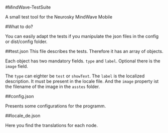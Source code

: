 #MindWave-TestSuite

A small test tool for the Neurosky MindWave Mobile

#What to do?

You can easily adapt the tests if you manipulate the json files in the config or dist/config folder.

##test.json
This file describes the tests. Therefore it has an array of objects.

Each object has two mandatory fields. `type` and `label`. Optional there is the `image` field.

The `type` can eighter be `test` or `showText`. The `label` is the localized description. It must be present in the locale file.
And the `image` property ist the filename of the image in the `asstes` folder.

##config.json

Presents some configurations for the programm.

##locale_de.json

Here you find the translations for each node. 